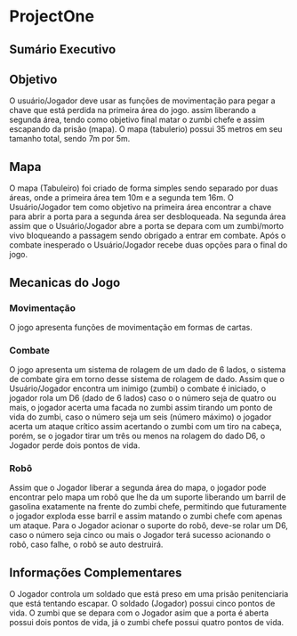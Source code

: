 # ProjectOne

## **Sumário Executivo**

## **Objetivo**
O usuário/Jogador deve usar as funções de movimentação para pegar a chave que está perdida na primeira área do jogo. assim liberando a segunda área, tendo como objetivo final matar o zumbi chefe e assim escapando da prisão (mapa). O mapa (tabulerio) possui 35 metros em seu tamanho total, sendo 7m por 5m.

## **Mapa**
O mapa (Tabuleiro) foi criado de forma simples sendo separado por duas áreas, onde a primeira área tem 10m e a segunda tem 16m. O Usuário/Jogador tem como objetivo na primeira área encontrar a chave para abrir a porta para a segunda área ser desbloqueada. Na segunda área assim que o Usuário/Jogador abre a porta se depara com um zumbi/morto vivo bloqueando a passagem sendo obrigado a entrar em combate. Após o combate inesperado o Usuário/Jogador recebe duas opções para o final do jogo.

## **Mecanicas do Jogo**
### **Movimentação**
O jogo apresenta funções de movimentação em formas de cartas. 
### **Combate**
O jogo apresenta um sistema de rolagem de um dado de 6 lados, o sistema de combate gira em torno desse sistema de rolagem de dado. Assim que o Usuário/Jogador encontra um inimigo (zumbi) o combate é iniciado, o jogador rola um D6 (dado de 6 lados) caso o o número seja de quatro ou mais, o jogador acerta uma facada no zumbi assim tirando um ponto de vida do zumbi, caso o número seja um seis (número máximo) o jogador acerta um ataque crítico assim acertando o zumbi com um tiro na cabeça, porém, se o jogador tirar um três ou menos na rolagem do dado D6, o Jogador perde dois pontos de vida.

### **Robô**
Assim que o Jogador liberar a segunda área do mapa, o jogador pode encontrar pelo mapa um robô que lhe da um suporte liberando um barril de gasolina exatamente na frente do zumbi chefe, permitindo que futuramente o jogador exploda esse barril e assim matando o zumbi chefe com apenas um ataque. Para o Jogador acionar o suporte do robô, deve-se rolar um D6, caso o número seja cinco ou mais o Jogador terá sucesso acionando o robô, caso falhe, o robô se auto destruirá.

## **Informações Complementares**
O Jogador controla um soldado que está preso em uma prisão penitenciaria que está tentando escapar. O soldado (Jogador) possui cinco pontos de vida. O zumbi que se depara com o Jogador asim que a porta é aberta possui dois pontos de vida, já o zumbi chefe possui quatro pontos de vida.
